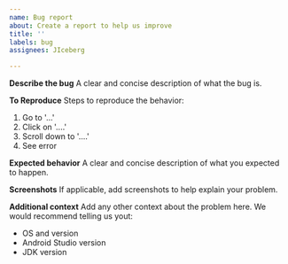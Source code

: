 ```yaml
---
name: Bug report
about: Create a report to help us improve
title: ''
labels: bug
assignees: JIceberg

---
```


**Describe the bug**
A clear and concise description of what the bug is.

**To Reproduce**
Steps to reproduce the behavior:
1. Go to '...'
2. Click on '....'
3. Scroll down to '....'
4. See error

**Expected behavior**
A clear and concise description of what you expected to happen.

**Screenshots**
If applicable, add screenshots to help explain your problem.

**Additional context**
Add any other context about the problem here. We would recommend telling us yout:
* OS and version
* Android Studio version
* JDK version
